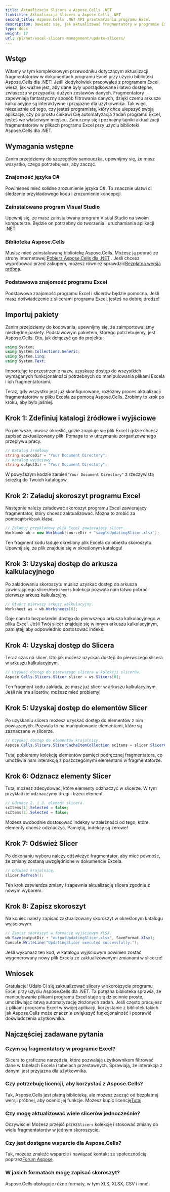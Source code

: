 ```yaml
---
title: Aktualizacja Slicers w Aspose.Cells .NET
linktitle: Aktualizacja Slicers w Aspose.Cells .NET
second_title: Aspose.Cells .NET API przetwarzania programu Excel
description: Dowiedz się, jak aktualizować fragmentatory w programie Excel za pomocą Aspose.Cells dla platformy .NET, korzystając z tego przewodnika krok po kroku, i zwiększ swoje umiejętności analizy danych.
type: docs
weight: 17
url: /pl/net/excel-slicers-management/update-slicers/
---
```

## Wstęp
Witamy w tym kompleksowym przewodniku dotyczącym aktualizacji fragmentatorów w dokumentach programu Excel przy użyciu biblioteki Aspose.Cells dla .NET! Jeśli kiedykolwiek pracowałeś z programem Excel, wiesz, jak ważne jest, aby dane były uporządkowane i łatwo dostępne, zwłaszcza w przypadku dużych zestawów danych. Fragmentatory zapewniają fantastyczny sposób filtrowania danych, dzięki czemu arkusze kalkulacyjne są interaktywne i przyjazne dla użytkownika. Tak więc, niezależnie od tego, czy jesteś programistą, który chce ulepszyć swoją aplikację, czy po prostu ciekawi Cię automatyzacja zadań programu Excel, jesteś we właściwym miejscu. Zanurzmy się i poznajmy tajniki aktualizacji fragmentatorów w plikach programu Excel przy użyciu biblioteki Aspose.Cells dla .NET.
## Wymagania wstępne
Zanim przejdziemy do szczegółów samouczka, upewnijmy się, że masz wszystko, czego potrzebujesz, aby zacząć.
### Znajomość języka C#
Powinieneś mieć solidne zrozumienie języka C#. To znacznie ułatwi ci śledzenie przykładowego kodu i zrozumienie koncepcji.
### Zainstalowano program Visual Studio
Upewnij się, że masz zainstalowany program Visual Studio na swoim komputerze. Będzie on potrzebny do tworzenia i uruchamiania aplikacji .NET. 
### Biblioteka Aspose.Cells
 Musisz mieć zainstalowaną bibliotekę Aspose.Cells. Możesz ją pobrać ze strony internetowej:[Pobierz Aspose.Cells dla .NET](https://releases.aspose.com/cells/net/) . Jeśli chcesz wypróbować przed zakupem, możesz również sprawdzić[Bezpłatna wersja próbna](https://releases.aspose.com/).
### Podstawowa znajomość programu Excel
Podstawowa znajomość programu Excel i slicerów będzie pomocna. Jeśli masz doświadczenie z slicerami programu Excel, jesteś na dobrej drodze!
## Importuj pakiety
Zanim przejdziemy do kodowania, upewnijmy się, że zaimportowaliśmy niezbędne pakiety. Podstawowym pakietem, którego potrzebujemy, jest Aspose.Cells. Oto, jak dołączyć go do projektu:
```csharp
using System;
using System.Collections.Generic;
using System.Linq;
using System.Text;
```
Importując te przestrzenie nazw, uzyskasz dostęp do wszystkich wymaganych funkcjonalności potrzebnych do manipulowania plikami Excela i ich fragmentatorami.

Teraz, gdy wszystko jest już skonfigurowane, rozłóżmy proces aktualizacji fragmentatorów w pliku Excela za pomocą Aspose.Cells. Zrobimy to krok po kroku, aby było jaśniej.
## Krok 1: Zdefiniuj katalogi źródłowe i wyjściowe
Po pierwsze, musisz określić, gdzie znajduje się plik Excel i gdzie chcesz zapisać zaktualizowany plik. Pomaga to w utrzymaniu zorganizowanego przepływu pracy.
```csharp
// Katalog źródłowy
string sourceDir = "Your Document Directory";
// Katalog wyjściowy
string outputDir = "Your Document Directory";
```
 W powyższym kodzie zamień`"Your Document Directory"` z rzeczywistą ścieżką do Twoich katalogów. 
## Krok 2: Załaduj skoroszyt programu Excel
 Następnie należy załadować skoroszyt programu Excel zawierający fragmentator, który chcesz zaktualizować. Można to zrobić za pomocą`Workbook` klasa.
```csharp
// Załaduj przykładowy plik Excel zawierający slicer.
Workbook wb = new Workbook(sourceDir + "sampleUpdatingSlicer.xlsx");
```
Ten fragment kodu ładuje określony plik Excela do obiektu skoroszytu. Upewnij się, że plik znajduje się w określonym katalogu!
## Krok 3: Uzyskaj dostęp do arkusza kalkulacyjnego
 Po załadowaniu skoroszytu musisz uzyskać dostęp do arkusza zawierającego slicer.`Worksheets` kolekcja pozwala nam łatwo pobrać pierwszy arkusz kalkulacyjny.
```csharp
// Otwórz pierwszy arkusz kalkulacyjny.
Worksheet ws = wb.Worksheets[0];
```
Daje nam to bezpośredni dostęp do pierwszego arkusza kalkulacyjnego w pliku Excel. Jeśli Twój slicer znajduje się w innym arkuszu kalkulacyjnym, pamiętaj, aby odpowiednio dostosować indeks.
## Krok 4: Uzyskaj dostęp do Slicera
Teraz czas na slicer. Oto jak możesz uzyskać dostęp do pierwszego slicera w arkuszu kalkulacyjnym.
```csharp
// Uzyskaj dostęp do pierwszego slicera w kolekcji slicerów.
Aspose.Cells.Slicers.Slicer slicer = ws.Slicers[0];
```
Ten fragment kodu zakłada, że masz już slicer w arkuszu kalkulacyjnym. Jeśli nie ma slicerów, możesz mieć problemy!
## Krok 5: Uzyskaj dostęp do elementów Slicer
Po uzyskaniu slicera możesz uzyskać dostęp do elementów z nim powiązanych. Pozwala to na manipulowanie elementami, które są zaznaczane w slicerze.
```csharp
// Uzyskaj dostęp do elementów krajalnicy.
Aspose.Cells.Slicers.SlicerCacheItemCollection scItems = slicer.SlicerCache.SlicerCacheItems;
```
Tutaj pobieramy kolekcję elementów pamięci podręcznej fragmentatora, co umożliwia nam interakcję z poszczególnymi elementami w fragmentatorze.
## Krok 6: Odznacz elementy Slicer
Tutaj możesz zdecydować, które elementy odznaczyć w slicerze. W tym przykładzie odznaczymy drugi i trzeci element.
```csharp
// Odznacz 2. i 3. element slicera.
scItems[1].Selected = false;
scItems[2].Selected = false;
```
Możesz swobodnie dostosować indeksy w zależności od tego, które elementy chcesz odznaczyć. Pamiętaj, indeksy są zerowe!
## Krok 7: Odśwież Slicer
Po dokonaniu wyboru należy odświeżyć fragmentator, aby mieć pewność, że zmiany zostaną uwzględnione w dokumencie Excela.
```csharp
// Odśwież krajalnicę.
slicer.Refresh();
```
Ten krok zatwierdza zmiany i zapewnia aktualizację slicera zgodnie z nowym wyborem.
## Krok 8: Zapisz skoroszyt
Na koniec należy zapisać zaktualizowany skoroszyt w określonym katalogu wyjściowym.
```csharp
// Zapisz skoroszyt w formacie wyjściowym XLSX.
wb.Save(outputDir + "outputUpdatingSlicer.xlsx", SaveFormat.Xlsx);
Console.WriteLine("UpdatingSlicer executed successfully.");
```
Jeśli wykonasz ten kod, w katalogu wyjściowym powinien zostać wygenerowany nowy plik Excela ze zaktualizowanymi zmianami w slicerze!
## Wniosek
Gratulacje! Udało Ci się zaktualizować slicery w skoroszycie programu Excel przy użyciu Aspose.Cells dla .NET. Ta potężna biblioteka sprawia, że manipulowanie plikami programu Excel staje się dziecinnie proste, umożliwiając łatwą automatyzację złożonych zadań. Jeśli często pracujesz z plikami programu Excel w swojej aplikacji, korzystanie z bibliotek takich jak Aspose.Cells może znacznie zwiększyć funkcjonalność i poprawić doświadczenia użytkownika.
## Najczęściej zadawane pytania
### Czym są fragmentatory w programie Excel?
Slicers to graficzne narzędzia, które pozwalają użytkownikom filtrować dane w tabelach Excela i tabelach przestawnych. Sprawiają, że interakcja z danymi jest przyjazna dla użytkownika.
### Czy potrzebuję licencji, aby korzystać z Aspose.Cells?
 Tak, Aspose.Cells jest płatną biblioteką, ale możesz zacząć od bezpłatnej wersji próbnej, aby ocenić jej funkcje. Możesz kupić licencję[Tutaj](https://purchase.aspose.com/buy).
### Czy mogę aktualizować wiele slicerów jednocześnie?
 Oczywiście! Możesz przejść przez`Slicers` kolekcję i stosować zmiany do wielu fragmentatorów w jednym skoroszycie.
### Czy jest dostępne wsparcie dla Aspose.Cells?
 Tak, możesz znaleźć wsparcie i nawiązać kontakt ze społecznością poprzez[Forum Aspose](https://forum.aspose.com/c/cells/9).
### W jakich formatach mogę zapisać skoroszyt?
Aspose.Cells obsługuje różne formaty, w tym XLS, XLSX, CSV i inne!